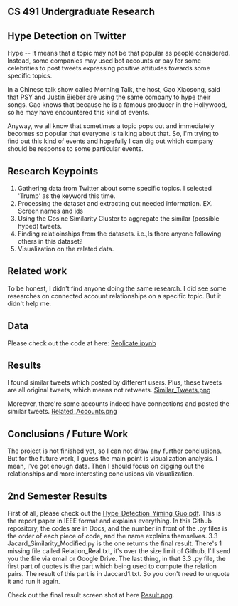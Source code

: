 ## CS 491 Undergraduate Research


## Hype Detection on Twitter
Hype -- It means that a topic may not be that popular as people considered. Instead, some companies may used bot accounts or pay for some celebrities to post tweets expressing positive attitudes towards some specific topics.

In a Chinese talk show called Morning Talk, the host, Gao Xiaosong, said that PSY and Justin Bieber are using the same company to hype their songs. Gao knows that because he is a famous producer in the Hollywood, so he may have encountered this kind of events.

Anyway, we all know that sometimes a topic pops out and immediately becomes so popular that everyone is talking about that.
So, I'm trying to find out this kind of events and hopefully I can dig out which company should be response to some particular events.

## Research Keypoints

1. Gathering data from Twitter about some specific topics. I selected 'Trump' as the keyword this time.
2. Processing the dataset and extracting out needed information. EX. Screen names and ids
3. Using the Cosine Similarity Cluster to aggregate the similar (possible hyped) tweets. 
4. Finding relatioinships from the datasets. i.e.,Is there anyone following others in this dataset?
5. Visualization on the related data.

## Related work

To be honest, I didn't find anyone doing the same research.
I did see some researches on connected account relationships on a specific topic. But it didn't help me.

## Data

Please check out the code at here: [Replicate.ipynb](Replicate.ipynb)


## Results

I found similar tweets which posted by different users. Plus, these tweets are all original tweets, which means not retweets. [Similar_Tweets.png](Similar_Tweets.png)

Moreover, there're some accounts indeed have connections and posted the similar tweets. [Related_Accounts.png](Related_Accounts.png)


## Conclusions / Future Work

The project is not finished yet, so I can not draw any further conclusions.
But for the future work, I guess the main point is visualization analysis. I mean, I've got enough data. Then I should focus on digging out the relationships and more interesting conclusions via visualization.

## 2nd Semester Results
First of all, please check out the [Hype_Detection_Yiming_Guo.pdf](Hype_Detection_Yiming_Guo.pdf). This is the report paper in IEEE format and explains everything.
In this Github repository, the codes are in Docs, and the number in front of the .py files is the order of each piece of code, and the name explains themselves.
3.3 Jacard_Similarity_Modified.py is the one returns the final result. There's 1 missing file called Relation_Real.txt, it's over the size limit of Github, I'll send you the file via email or Google Drive.
The last thing, in that 3.3 .py file, the first part of quotes is the part which being used to compute the relation pairs. The result of this part is in Jaccard1.txt. So you don't need to unquote it and run it again.

Check out the final result screen shot at here [Result.png](Result.png).

